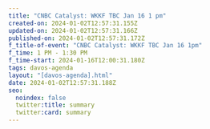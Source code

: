 ```yaml
---
title: "CNBC Catalyst: WKKF TBC Jan 16 1 pm"
created-on: 2024-01-02T12:57:31.155Z
updated-on: 2024-01-02T12:57:31.166Z
published-on: 2024-01-02T12:57:31.172Z
f_title-of-event: "CNBC Catalyst: WKKF TBC Jan 16 1pm"
f_time: 1 PM - 1:30 PM
f_time-start: 2024-01-16T12:00:31.180Z
tags: davos-agenda
layout: "[davos-agenda].html"
date: 2024-01-02T12:57:31.188Z
seo:
  noindex: false
  twitter:title: summary
  twitter:card: summary
---
```


